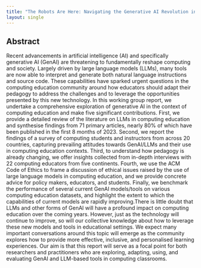 ```yaml
---
title: "The Robots Are Here: Navigating the Generative AI Revolution in Computing Education"
layout: single
---
```


## Abstract
Recent advancements in artificial intelligence (AI) and specifically generative AI (GenAI) are threatening to fundamentally reshape computing and society. Largely driven by large language models (LLMs), many tools are now able to interpret and generate both natural language instructions and source code. These capabilities have sparked urgent questions in the computing education community around how educators should adapt their pedagogy to address the challenges and to leverage the opportunities presented by this new technology. In this working group report, we undertake a comprehensive exploration of generative AI in the context of computing education and make five significant contributions. First, we provide a detailed review of the literature on LLMs in computing education and synthesise findings from 71 primary articles, nearly 80% of which have been published in the first 8 months of 2023. Second, we report the findings of a survey of computing students and instructors from across 20 countries, capturing prevailing attitudes towards GenAI/LLMs and their use in computing education contexts. Third, to understand how pedagogy is already changing, we offer insights collected from in-depth interviews with 22 computing educators from five continents. Fourth, we use the ACM Code of Ethics to frame a discussion of ethical issues raised by the use of large language models in computing education, and we provide concrete advice for policy makers, educators, and students. Finally, we benchmark the performance of several current GenAI models/tools on various computing education datasets, and highlight the extent to which the capabilities of current models are rapidly improving.There is little doubt that LLMs and other forms of GenAI will have a profound impact on computing education over the coming years. However, just as the technology will continue to improve, so will our collective knowledge about how to leverage these new models and tools in educational settings. We expect many important conversations around this topic will emerge as the community explores how to provide more effective, inclusive, and personalised learning experiences. Our aim is that this report will serve as a focal point for both researchers and practitioners who are exploring, adapting, using, and evaluating GenAI and LLM-based tools in computing classrooms.
